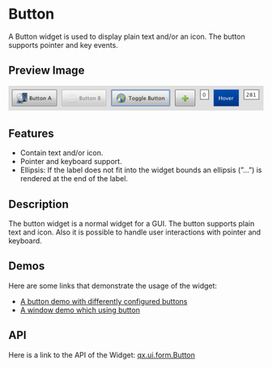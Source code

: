 # Button

A Button widget is used to display plain text and/or an icon. The button
supports pointer and key events.

## Preview Image

![Button widget](button.png)

## Features

- Contain text and/or icon.
- Pointer and keyboard support.
- Ellipsis: If the label does not fit into the widget bounds an ellipsis (”...”)
  is rendered at the end of the label.

## Description

The button widget is a normal widget for a GUI. The button supports plain text
and icon. Also it is possible to handle user interactions with pointer and
keyboard.

## Demos

Here are some links that demonstrate the usage of the widget:

- [A button demo with differently configured buttons](apps://demobrowser/#widget~Button.html)
- [A window demo which using button](apps://demobrowser/#widget~Window.html)

## API

Here is a link to the API of the Widget:
[qx.ui.form.Button](apps://apiviewer/#qx.ui.form.Button)
